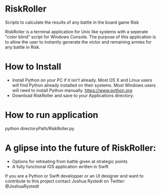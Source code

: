 # RiskRoller
Scripts to calculate the results of any battle in the board game Risk

RiskRoller is a terminal application for Unix like systems with a seperate "color blind" script for Windows Console.
The purpose of this application is to allow the user to instantly generate the victor and remaining armies for any battle in Risk. 

# How to Install
- Install Python on your PC if it isn't already. Most OS X and Linux users will find Python already installed on their systems. Most Windows users will need to install Python manually.
<https://www.python.org>
- Download RiskRoller and save to your Applications directory.

# How to run application
python directoryPath/RiskRoller.py

# A glipse into the future of RiskRoller:
- Options for retreating from battle given at strategic points
- A fully functional iOS application written in Swift

If you are a Python or Swift developper or an UI designer and want to contribute to this project contact Joshua Rystedt on Twitter: @JoshuaRystedt
